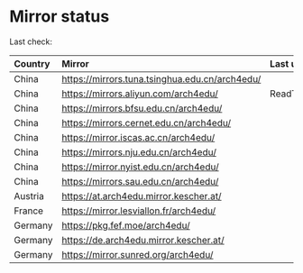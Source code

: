 <script src="./time.js"></script>
# Mirror status
Last check: <script type="text/javascript">localize(1720020086.4086025);</script>

|Country|Mirror|Last update|
|:------|:-----|:----------|
|China|https://mirrors.tuna.tsinghua.edu.cn/arch4edu/|<script type="text/javascript">localize(1719988629);</script>|
|China|https://mirrors.aliyun.com/arch4edu/|ReadTimeout|
|China|https://mirrors.bfsu.edu.cn/arch4edu/|<script type="text/javascript">localize(1719988629);</script>|
|China|https://mirrors.cernet.edu.cn/arch4edu/|<script type="text/javascript">localize(1719988629);</script>|
|China|https://mirror.iscas.ac.cn/arch4edu/|<script type="text/javascript">localize(1719988629);</script>|
|China|https://mirrors.nju.edu.cn/arch4edu/|<script type="text/javascript">localize(1719945723);</script>|
|China|https://mirror.nyist.edu.cn/arch4edu/|<script type="text/javascript">localize(1719988629);</script>|
|China|https://mirrors.sau.edu.cn/arch4edu/|<script type="text/javascript">localize(1719988629);</script>|
|Austria|https://at.arch4edu.mirror.kescher.at/|<script type="text/javascript">localize(1719988629);</script>|
|France|https://mirror.lesviallon.fr/arch4edu/|<script type="text/javascript">localize(1719988629);</script>|
|Germany|https://pkg.fef.moe/arch4edu/|<script type="text/javascript">localize(1719988629);</script>|
|Germany|https://de.arch4edu.mirror.kescher.at/|<script type="text/javascript">localize(1719988629);</script>|
|Germany|https://mirror.sunred.org/arch4edu/|<script type="text/javascript">localize(1719988629);</script>|

<script src="./tablefilter/tablefilter.js"></script>
<script src="./table.js"></script>